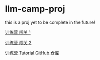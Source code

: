 # llm-camp-proj
this is a proj yet to be complete in the future!

[训练营 闯关 1](https://blog.csdn.net/weixin_51568152/article/details/144325041?spm=1001.2014.3001.5501)

[训练营 闯关 2](https://blog.csdn.net/weixin_51568152/article/details/144325386?spm=1001.2014.3001.5501)

[训练营 Tutorial GitHub 仓库](https://github.com/InternLM/Tutorial)
